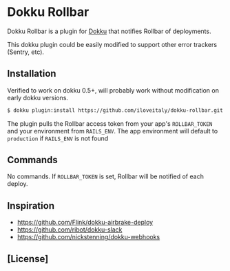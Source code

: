 # Dokku Rollbar

Dokku Rollbar is a plugin for [Dokku](https://github.com/progrium/dokku) that notifies Rollbar of deployments.

This dokku plugin could be easily modified to support other error trackers (Sentry, etc).

## Installation

Verified to work on dokku 0.5+, will probably work without modification on early dokku versions.
```sh
$ dokku plugin:install https://github.com/iloveitaly/dokku-rollbar.git
```

The plugin pulls the Rollbar access token from your app's `ROLLBAR_TOKEN` and
your environment from `RAILS_ENV`. The app environment will default to `production`
if `RAILS_ENV` is not found

## Commands

No commands. If `ROLLBAR_TOKEN` is set, Rollbar will be notified of each deploy.

## Inspiration

* https://github.com/Flink/dokku-airbrake-deploy
* https://github.com/ribot/dokku-slack
* https://github.com/nickstenning/dokku-webhooks

## [License]
